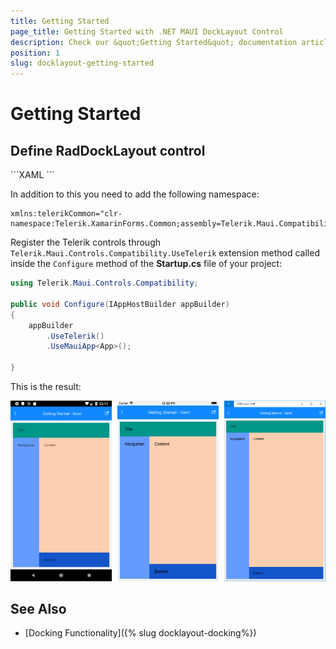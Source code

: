 ```yaml
---
title: Getting Started
page_title: Getting Started with .NET MAUI DockLayout Control
description: Check our &quot;Getting Started&quot; documentation article for Telerik DockLayout for .NET MAUI control.
position: 1
slug: docklayout-getting-started
---
```


# Getting Started

## Define RadDockLayout control

<snippet id='docklayout-getting-started-xaml' />
```XAML
<telerikCommon:RadDockLayout x:Name="dockLayout">
    <Grid HeightRequest="60"
          BackgroundColor="#009688"
          telerikCommon:RadDockLayout.Dock="Top">
        <Label Margin="20" Text="Title"/>
    </Grid>
    <Grid
        BackgroundColor="#659BFC"
        telerikCommon:RadDockLayout.Dock="Left">
        <Grid.ColumnDefinitions>
            <ColumnDefinition Width="Auto"/>
        </Grid.ColumnDefinitions>
        <Label Margin="20" Text="Navigation" />
    </Grid>
    <Grid BackgroundColor="#1455C9"
        telerikCommon:RadDockLayout.Dock="Bottom">
        <Grid.RowDefinitions>
            <RowDefinition Height="Auto"/>
        </Grid.RowDefinitions>
        <Label Margin="20" Text="Bottom" />
    </Grid>
    <Grid  BackgroundColor="#FCCFB0">
        <Label Margin="20" Text="Content" />
    </Grid>
</telerikCommon:RadDockLayout>
```

In addition to this you need to add the following namespace:

```XAML
xmlns:telerikCommon="clr-namespace:Telerik.XamarinForms.Common;assembly=Telerik.Maui.Compatibility"
```

Register the Telerik controls through `Telerik.Maui.Controls.Compatibility.UseTelerik` extension method called inside the `Configure` method of the **Startup.cs** file of your project:

```C#
using Telerik.Maui.Controls.Compatibility;

public void Configure(IAppHostBuilder appBuilder)
{
	appBuilder		
		.UseTelerik()
		.UseMauiApp<App>();
		
}              
```

This is the result:

![RadDockLayout](images/docklayout_getting_started.png)

## See Also

- [Docking Functionality]({% slug docklayout-docking%})